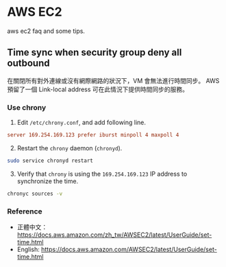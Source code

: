 # AWS EC2

aws ec2 faq and some tips.


## Time sync when security group deny all outbound

在關閉所有對外連線或沒有網際網路的狀況下，VM 會無法進行時間同步。
AWS 預留了一個 Link-local address 可在此情況下提供時間同步的服務。

### Use chrony

1. Edit `/etc/chrony.conf`, and add following line.

```conf title='/etc/chrony.conf'
server 169.254.169.123 prefer iburst minpoll 4 maxpoll 4
```


2. Restart the `chrony` daemon (`chronyd`).

```bash
sudo service chronyd restart
```


3. Verify that `chrony` is using the `169.254.169.123` IP address to synchronize the time.

```bash
chronyc sources -v
```


### Reference

- 正體中文： https://docs.aws.amazon.com/zh_tw/AWSEC2/latest/UserGuide/set-time.html
- English: https://docs.aws.amazon.com/AWSEC2/latest/UserGuide/set-time.html

